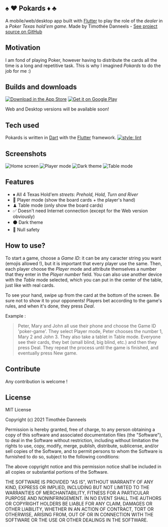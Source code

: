 ## ♠ ❤️ Pokards ♦ ♣
A mobile/web/desktop app built with [Flutter](https://flutter.dev) to play the role of the *dealer* in a *Poker Texas hold'em game*.
Made by Timothée Danneels - [See project source on GitHub](https://github.com/tidanneels/pokards)

## Motivation
I am fond of playing Poker, however having to distribute the cards all the time is a long and repetitive task. This is why I imagined *Pokards* to do the job for me :\)

## Builds and downloads
[![Download in the App Store](https://upload.wikimedia.org/wikipedia/commons/thumb/3/3c/Download_on_the_App_Store_Badge.svg/200px-Download_on_the_App_Store_Badge.svg.png)](https://apps.apple.com/us/app/pokards/id1562852147) [![Get it on Google Play](https://upload.wikimedia.org/wikipedia/commons/thumb/7/78/Google_Play_Store_badge_EN.svg/200px-Google_Play_Store_badge_EN.svg.png)](https://play.google.com/store/apps/details?id=com.tidann.pokards)

Web and Desktop versions will be available soon!

## Tech used
Pokards is written in [Dart](https://dart.dev) with the [Flutter](https://flutter.dev) framework.
[![style: lint](https://img.shields.io/badge/style-lint-4BC0F5.svg)](https://pub.dev/packages/lint)

## Screenshots
![Home screen](https://i.ibb.co/y0T1TxZ/Home-screen.png) ![Player mode](https://i.ibb.co/BBKRYzj/Player-mode.png) ![Dark theme](https://i.ibb.co/8zCXyht/Dark-theme.png) ![Table mode](https://i.ibb.co/LgCT59F/Table-mode.png)

## Features
- ♦ All 4 Texas Hold'em *streets*: *Prehold, Hold, Turn and River*
- 🎲 Player mode (show the board cards + the player's hand)
- ♟ Table mode (only show the board cards)
- ✅ Doesn't need Internet connection (except for the Web version obviously)
- ⚫ Dark theme
- 💪 Null safety

## How to use?
To start a game, choose a *Game ID*: it can be any caracter string you want (emojis allowed !), but it is important that every player use the same.
Then, each player choose the *Player* mode and attribute themselves a number that they enter in the *Player number* field.
You can also use another device with the *Table* mode selected, which you can put in the center of the table, just like with real cards.

To see your hand, swipe up from the card at the bottom of the screen. Be sure not to show it to your opponents!
Players bet according to the game's rules, and when it's done, they press *Deal*.

Example :
> Peter, Mary and John all use their phone and choose the Game ID 'poker-game'.
> They select Player mode, Peter chooses the number 1, Mary 2 and John 3.
> They also take a tablet in Table mode.
> Everyone see their cards, they bet (small blind, big blind, etc.) and then they press Deal.
> They repeat the process until the game is finished, and eventually press New game.

## Contribute
Any contribution is welcome !

## License
MIT License

Copyright (c) 2021 Timothée Danneels

Permission is hereby granted, free of charge, to any person obtaining a copy
of this software and associated documentation files (the "Software"), to deal
in the Software without restriction, including without limitation the rights
to use, copy, modify, merge, publish, distribute, sublicense, and/or sell
copies of the Software, and to permit persons to whom the Software is
furnished to do so, subject to the following conditions:

The above copyright notice and this permission notice shall be included in all
copies or substantial portions of the Software.

THE SOFTWARE IS PROVIDED "AS IS", WITHOUT WARRANTY OF ANY KIND, EXPRESS OR
IMPLIED, INCLUDING BUT NOT LIMITED TO THE WARRANTIES OF MERCHANTABILITY,
FITNESS FOR A PARTICULAR PURPOSE AND NONINFRINGEMENT. IN NO EVENT SHALL THE
AUTHORS OR COPYRIGHT HOLDERS BE LIABLE FOR ANY CLAIM, DAMAGES OR OTHER
LIABILITY, WHETHER IN AN ACTION OF CONTRACT, TORT OR OTHERWISE, ARISING FROM,
OUT OF OR IN CONNECTION WITH THE SOFTWARE OR THE USE OR OTHER DEALINGS IN THE
SOFTWARE.